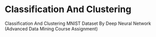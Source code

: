 # Classification And Clustering
Classification And Clustering MNIST Dataset By Deep Neural Network (Advanced Data Mining Course Assignment)
